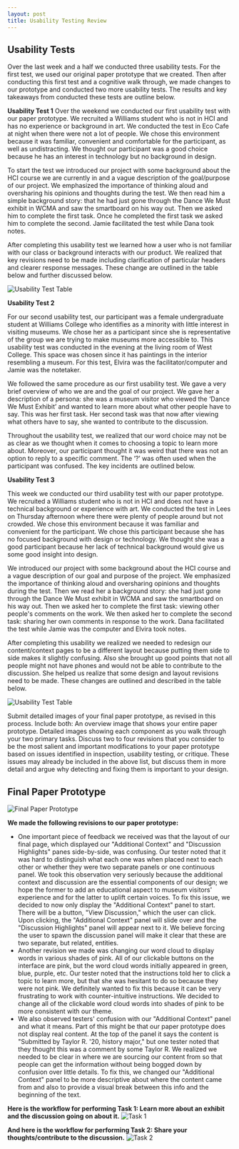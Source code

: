 ```yaml
---
layout: post
title: Usability Testing Review 
---
```


## Usability Tests 

Over the last week and a half we conducted three usability tests. For the first test, we used our original paper prototype that we created. Then after conducting this first test and a cognitive walk through, we made changes to our prototype and conducted two more usability tests. The results and key takeaways from conducted these tests are outline below. 

**Usability Test 1**
Over the weekend we conducted our first usability test with our paper prototype. We recruited a Williams student who is not in HCI and has no experience or background in art. We conducted the test in Eco Cafe at night when there were not a lot of people. We chose this environment because it was familiar, convenient and comfortable for the participant, as well as undistracting. We thought our participant was a good choice because he has an interest in technology but no background in design.

To start the test we introduced our project with some background about the HCI course we are currently in and a vague description of the goal/purpose of our project. We emphasized the importance of thinking aloud and oversharing his opinions and thoughts during the test. We then read him a simple background story: that he had just gone through the Dance We Must exhibit in WCMA and saw the smartboard on his way out. Then we asked him to complete the first task. Once he completed the first task we asked him to complete the second. Jamie facilitated the test while Dana took notes.

After completing this usability test we learned how a user who is not familiar with our class or background interacts with our product. We realized that key revisions need to be made including clarification of particular headers and clearer response messages. These change are outlined in the table below and further discussed below.

![Usability Test Table](/img/usabilitytest1.png)

**Usability Test 2**

For our second usability test, our participant was a female undergraduate student at Williams College who identifies as a minority with little interest in visiting museums. We chose her as a participant since she is representative of the group we are trying to make museums more accessible to. This usability test was conducted in the evening at the living room of West College. This space was chosen since it has paintings in the interior resembling a museum. For this test, Elvira was the facilitator/computer and Jamie was the notetaker. 

We followed the same procedure as our first usability test. We gave a very brief overview of who we are and the goal of our project. We gave her a description of a persona: she was a museum visitor who viewed the ‘Dance We Must Exhibit’ and wanted to learn more about what other people have to say. This was her first task. Her second task was that now after viewing what others have to say, she wanted to contribute to the discussion. 

Throughout the usability test, we realized that our word choice may not be as clear as we thought when it comes to choosing a topic to learn more about. Moreover, our participant thought it was weird that there was not an option to reply to a specific comment. The ‘?’ was often used when the participant was confused. The key incidents are outlined below. 


**Usability Test 3** 

This week we conducted our third usability test with our paper prototype. We recruited a Williams student who is not in HCI and does not have a technical background or experience with art. We conducted the test in Lees on Thursday afternoon where there were plenty of people around but not crowded. We chose this environment because it was familiar and convenient for the participant. We chose this participant because she has no focused background with design or technology. We thought she was a good participant because her lack of technical background would give us some good insight into design. 

We introduced our project with some background about the HCI course and a vague description of our goal and purpose of the project. We emphasized the importance of thinking aloud and oversharing opinions and thoughts during the test. Then we read her a background story: she had just gone through the Dance We Must exhibit in WCMA and saw the smartboard on his way out. Then we asked her to complete the first task: viewing other people's comments on the work. We then asked her to complete the second task: sharing her own comments in response to the work. Dana facilitated the test while Jamie was the computer and Elvira took notes. 

After completing this usability we realized we needed to redesign our content/context pages to be a different layout because putting them side to side makes it slightly confusing. Also she brought up good points that not all people might not have phones and would not be able to contribute to the discussion. She helped us realize that some design and layout revisions need to be made. These changes are outlined and described in the table below. 

![Usability Test Table](/img/usabilitytest3.png)

Submit detailed images of your final paper prototype, as revised in this process. Include both:
An overview image that shows your entire paper prototype.
Detailed images showing each component as you walk through your two primary tasks.
Discuss two to four revisions that you consider to be the most salient and important modifications to your paper prototype based on issues identified in inspection, usability testing, or critique. These issues may already be included in the above list, but discuss them in more detail and argue why detecting and fixing them is important to your design.

## Final Paper Prototype
![Final Paper Prototype](/img/overview_revised.JPG)

**We made the following revisions to our paper prototype:**
* One important piece of feedback we received was that the layout of our final page, which displayed our "Additional Context" and "Discussion Highlights" panes side-by-side, was confusing. Our tester noted that it was hard to distinguish what each one was when placed next to each other or whether they were two separate panels or one continuous panel. We took this observation very seriously because the additional context and discussion are the essential components of our design; we hope the former to add an educational aspect to museum visitors' experience and for the latter to uplift certain voices. To fix this issue, we decided to now only display the "Additional Context" panel to start. There will be a button, "View Discussion," which the user can click. Upon clicking, the "Additional Context" panel will slide over and the "Discussion Highlights" panel will appear next to it. We believe forcing the user to spawn the discussion panel will make it clear that these are two separate, but related, entities.
* Another revision we made was changing our word cloud to display words in various shades of pink. All of our clickable buttons on the interface are pink, but the word cloud words initially appeared in green, blue, purple, etc. Our tester noted that the instructions told her to click a topic to learn more, but that she was hesitant to do so because they were not pink. We definitely wanted to fix this because it can be very frustrating to work with counter-intuitive instructions. We decided to change all of the clickable word cloud words into shades of pink to be more consistent with our theme.
* We also observed testers' confusion with our "Additional Context" panel and what it means. Part of this might be that our paper prototype does not display real content. At the top of the panel it says the content is "Submitted by Taylor R. '20, history major," but one tester noted that they thought this was a comment by some Taylor R. We realized we needed to be clear in where we are sourcing our content from so that people can get the information without being bogged down by confusion over little details. To fix this, we changed our "Additional Context" panel to be more descriptive about where the content came from and also to provide a visual break between this info and the beginning of the text.

**Here is the workflow for performing Task 1: Learn more about an exhibit and the discussion going on about it.**
![Task 1](/img/task_1_workflow.jpg)

**And here is the workflow for performing Task 2: Share your thoughts/contribute to the discussion.**
![Task 2](/img/phone_screens_revised.JPG)
